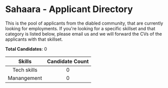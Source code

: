 
Sahaara - Applicant Directory
=====================================================

This is the pool of applicants from the diabled community, that are currently looking for employments. If you're looking for a specific skillset and that category is listed below, please email us and we will forward the CVs of the applicants with that skillset.


**Total Candidates**: 0

|Skills|Candidate Count|
| :---: | :---: |
|Tech skills|0|
|Manangement|0|
